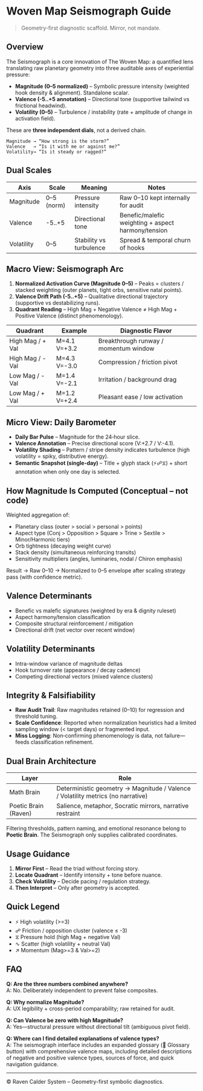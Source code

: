 # Woven Map Seismograph Guide

> Geometry-first diagnostic scaffold. Mirror, not mandate.

## Overview
The Seismograph is a core innovation of The Woven Map: a quantified lens translating raw planetary geometry into three auditable axes of experiential pressure:

- **Magnitude (0–5 normalized)** – Symbolic pressure intensity (weighted hook density & alignment). Standalone scalar.
- **Valence (-5..+5 annotation)** – Directional tone (supportive tailwind vs frictional headwind).
- **Volatility (0–5)** – Turbulence / instability (rate + amplitude of change in activation field).

These are **three independent dials**, not a derived chain.

```
Magnitude → “How strong is the storm?”
Valence   → “Is it with me or against me?”
Volatility→ “Is it steady or ragged?”
```

## Dual Scales
| Axis | Scale | Meaning | Notes |
|------|-------|---------|-------|
| Magnitude | 0–5 (norm) | Pressure intensity | Raw 0–10 kept internally for audit |
| Valence | -5..+5 | Directional tone | Benefic/malefic weighting + aspect harmony/tension |
| Volatility | 0–5 | Stability vs turbulence | Spread & temporal churn of hooks |

## Macro View: Seismograph Arc
1. **Normalized Activation Curve (Magnitude 0–5)** – Peaks = clusters / stacked weighting (outer planets, tight orbs, sensitive natal points).
2. **Valence Drift Path (-5..+5)** – Qualitative directional trajectory (supportive vs destabilizing runs).
3. **Quadrant Reading** – High Mag + Negative Valence ≠ High Mag + Positive Valence (distinct phenomenology).

| Quadrant | Example | Diagnostic Flavor |
|----------|---------|-------------------|
| High Mag / + Val | M=4.1 V=+3.2 | Breakthrough runway / momentum window |
| High Mag / - Val | M=4.3 V=-3.0 | Compression / friction pivot |
| Low Mag / - Val | M=1.4 V=-2.1 | Irritation / background drag |
| Low Mag / + Val | M=1.2 V=+2.4 | Pleasant ease / low activation |

## Micro View: Daily Barometer
- **Daily Bar Pulse** – Magnitude for the 24‑hour slice.
- **Valence Annotation** – Precise directional score (V:+2.7 / V:-4.1).
- **Volatility Shading** – Pattern / stripe density indicates turbulence (high volatility = spiky, distributive energy).
- **Semantic Snapshot (single-day)** – Title + glyph stack (⚡☍⧖) + short annotation when only one day is selected.

## How Magnitude Is Computed (Conceptual – not code)
Weighted aggregation of:
- Planetary class (outer > social > personal > points)
- Aspect type (Conj > Opposition > Square > Trine > Sextile > Minor/Harmonic tiers)
- Orb tightness (decaying weight curve)
- Stack density (simultaneous reinforcing transits)
- Sensitivity multipliers (angles, luminaries, nodal / Chiron emphasis)

Result → Raw 0–10 → Normalized to 0–5 envelope after scaling strategy pass (with confidence metric).

## Valence Determinants
- Benefic vs malefic signatures (weighted by era & dignity ruleset)
- Aspect harmony/tension classification
- Composite structural reinforcement / mitigation
- Directional drift (net vector over recent window)

## Volatility Determinants
- Intra-window variance of magnitude deltas
- Hook turnover rate (appearance / decay cadence)
- Competing directional vectors (mixed valence clusters)

## Integrity & Falsifiability
- **Raw Audit Trail**: Raw magnitudes retained (0–10) for regression and threshold tuning.
- **Scale Confidence**: Reported when normalization heuristics had a limited sampling window (< target days) or fragmented input.
- **Miss Logging**: Non‑confirming phenomenology is data, not failure—feeds classification refinement.

## Dual Brain Architecture
| Layer | Role |
|-------|------|
| Math Brain | Deterministic geometry → Magnitude / Valence / Volatility metrics (no narrative) |
| Poetic Brain (Raven) | Salience, metaphor, Socratic mirrors, narrative restraint |

Filtering thresholds, pattern naming, and emotional resonance belong to **Poetic Brain**. The Seismograph only supplies calibrated coordinates.

## Usage Guidance
1. **Mirror First** – Read the triad without forcing story.
2. **Locate Quadrant** – Identify intensity + tone before nuance.
3. **Check Volatility** – Decide pacing / regulation strategy.
4. **Then Interpret** – Only after geometry is accepted.

## Quick Legend
- ⚡ High volatility (>=3)
- ☍ Friction / opposition cluster (valence ≤ -3)
- ⧖ Pressure hold (high Mag + negative Val)
- ∿ Scatter (high volatility + neutral Val)
- ↗ Momentum (Mag>=3 & Val>=2)

## FAQ
**Q: Are the three numbers combined anywhere?**  
A: No. Deliberately independent to prevent false composites.

**Q: Why normalize Magnitude?**  
A: UX legibility + cross-period comparability; raw retained for audit.

**Q: Can Valence be zero with high Magnitude?**  
A: Yes—structural pressure without directional tilt (ambiguous pivot field).

**Q: Where can I find detailed explanations of valence types?**  
A: The seismograph interface includes an expanded glossary (📖 Glossary button) with comprehensive valence maps, including detailed descriptions of negative and positive valence types, sources of force, and quick navigation guidance.

---
© Raven Calder System – Geometry-first symbolic diagnostics.

